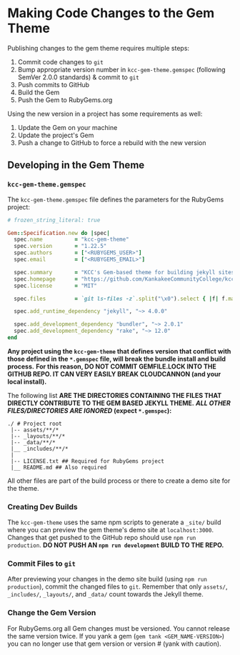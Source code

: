 # Making Code Changes to the Gem Theme

Publishing changes to the gem theme requires multiple steps:
1. Commit code changes to `git`
2. Bump appropriate version number in `kcc-gem-theme.gemspec` (following SemVer 2.0.0 standards) & commit to `git`
3. Push commits to GitHub
4. Build the Gem
5. Push the Gem to RubyGems.org

Using the new version in a project has some requirements as well:
1. Update the Gem on your machine
2. Update the project's Gem
3. Push a change to GitHub to force a rebuild with the new version

## Developing in the Gem Theme

### `kcc-gem-theme.gemspec`

The `kcc-gem-theme.gemspec` file defines the parameters for the RubyGems project:
```ruby
# frozen_string_literal: true

Gem::Specification.new do |spec|
  spec.name          = "kcc-gem-theme"
  spec.version       = "1.22.5"
  spec.authors       = ["<RUBYGEMS_USER>"]
  spec.email         = ["<RUBYGEMS_EMAIL>"]

  spec.summary       = "KCC's Gem-based theme for building jekyll sites."
  spec.homepage      = "https://github.com/KankakeeCommunityCollege/kcc-gem-theme"
  spec.license       = "MIT"

  spec.files         = `git ls-files -z`.split("\x0").select { |f| f.match(%r!^(assets|_layouts|_data|_includes|LICENSE|README)!i) }

  spec.add_runtime_dependency "jekyll", "~> 4.0.0"

  spec.add_development_dependency "bundler", "~> 2.0.1"
  spec.add_development_dependency "rake", "~> 12.0"
end
```

**Any project using the `kcc-gem-theme` that defines version that conflict with those defined in the `*.gemspec` file, will break the bundle install and build process.**
**For this reason, DO NOT COMMIT GEMFILE.LOCK INTO THE GITHUB REPO. IT CAN VERY EASILY BREAK CLOUDCANNON (and your local install).**

The following list **ARE THE DIRECTORIES CONTAINING THE FILES THAT DIRECTLY CONTRIBUTE TO THE GEM BASED JEKYLL THEME.**
**_ALL OTHER FILES/DIRECTORIES ARE IGNORED_ (expect `*.gemspec`):**
```
./ # Project root
 |-- assets/**/*
 |-- _layouts/**/*
 |-- _data/**/*
 |__ _includes/**/*
 |
 |-- LICENSE.txt ## Required for RubyGems project
 |__ README.md ## Also required
```

All other files are part of the build process or there to create a demo site for the theme.

### Creating Dev Builds

The `kcc-gem-theme` uses the same npm scripts to generate a `_site/` build where you can preview the gem theme's demo site at `localhost:3000`. Changes that get pushed to the GitHub repo should use `npm run production`. **DO NOT PUSH AN `npm run development` BUILD TO THE REPO.**

### Commit Files to `git`

After previewing your changes in the demo site build (using `npm run production`), commit the changed files to `git`. Remember that only `assets/`, `_includes/`, `_layouts/`, and `_data/` count towards the Jekyll theme.

### Change the Gem Version

For RubyGems.org all Gem changes must be versioned. You cannot release the same version twice. If you yank a gem (`gem tank <GEM_NAME-VERSION>`) you can no longer use that gem version or version # (yank with caution).
